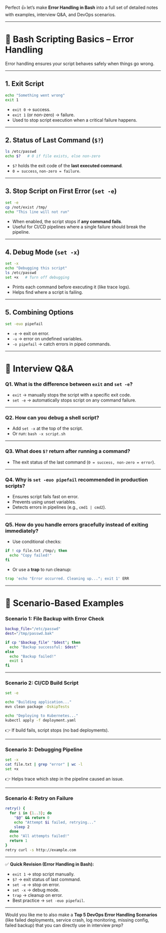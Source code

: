 Perfect 👍 let’s make **Error Handling in Bash** into a full set of detailed notes with examples, interview Q\&A, and DevOps scenarios.

---

# 📝 Bash Scripting Basics – **Error Handling**

Error handling ensures your script behaves safely when things go wrong.

---

## 1. **Exit Script**

```bash
echo "Something went wrong"
exit 1
```

* `exit 0` → success.
* `exit 1` (or non-zero) → failure.
* Used to stop script execution when a critical failure happens.

---

## 2. **Status of Last Command (`$?`)**

```bash
ls /etc/passwd
echo $?   # 0 if file exists, else non-zero
```

* `$?` holds the exit code of the **last executed command**.
* `0 = success`, `non-zero = failure`.

---

## 3. **Stop Script on First Error (`set -e`)**

```bash
set -e
cp /not/exist /tmp/
echo "This line will not run"
```

* When enabled, the script stops if **any command fails**.
* Useful for CI/CD pipelines where a single failure should break the pipeline.

---

## 4. **Debug Mode (`set -x`)**

```bash
set -x
echo "Debugging this script"
ls /etc/passwd
set +x   # Turn off debugging
```

* Prints each command before executing it (like trace logs).
* Helps find where a script is failing.

---

## 5. **Combining Options**

```bash
set -euo pipefail
```

* `-e` → exit on error.
* `-u` → error on undefined variables.
* `-o pipefail` → catch errors in piped commands.

---

# 🔹 Interview Q\&A

### **Q1. What is the difference between `exit` and `set -e`?**

* `exit` → manually stops the script with a specific exit code.
* `set -e` → automatically stops script on any command failure.

---

### **Q2. How can you debug a shell script?**

* Add `set -x` at the top of the script.
* Or run: `bash -x script.sh`

---

### **Q3. What does `$?` return after running a command?**

* The exit status of the last command (`0 = success, non-zero = error`).

---

### **Q4. Why is `set -euo pipefail` recommended in production scripts?**

* Ensures script fails fast on error.
* Prevents using unset variables.
* Detects errors in pipelines (e.g., `cmd1 | cmd2`).

---

### **Q5. How do you handle errors gracefully instead of exiting immediately?**

* Use conditional checks:

```bash
if ! cp file.txt /tmp/; then
  echo "Copy failed!"
fi
```

* Or use a **trap** to run cleanup:

```bash
trap 'echo "Error occurred. Cleaning up..."; exit 1' ERR
```

---

# 🔹 Scenario-Based Examples

### **Scenario 1: File Backup with Error Check**

```bash
backup_file="/etc/passwd"
dest="/tmp/passwd.bak"

if cp "$backup_file" "$dest"; then
  echo "Backup successful: $dest"
else
  echo "Backup failed!"
  exit 1
fi
```

---

### **Scenario 2: CI/CD Build Script**

```bash
set -e

echo "Building application..."
mvn clean package -DskipTests

echo "Deploying to Kubernetes..."
kubectl apply -f deployment.yaml
```

👉 If build fails, script stops (no bad deployments).

---

### **Scenario 3: Debugging Pipeline**

```bash
set -x
cat file.txt | grep "error" | wc -l
set +x
```

👉 Helps trace which step in the pipeline caused an issue.

---

### **Scenario 4: Retry on Failure**

```bash
retry() {
  for i in {1..3}; do
    "$@" && return 0
    echo "Attempt $i failed, retrying..."
    sleep 2
  done
  echo "All attempts failed!"
  return 1
}
retry curl -s http://example.com
```

---

✅ **Quick Revision (Error Handling in Bash):**

* `exit 1` → stop script manually.
* `$?` → exit status of last command.
* `set -e` → stop on error.
* `set -x` → debug mode.
* `trap` → cleanup on error.
* Best practice → `set -euo pipefail`.

---

Would you like me to also make a **Top 5 DevOps Error Handling Scenarios** (like failed deployments, service crash, log monitoring, missing config, failed backup) that you can directly use in interview prep?

